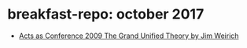 # breakfast-repo: october 2017

- [Acts as Conference 2009 The Grand Unified Theory by Jim Weirich](https://www.youtube.com/watch?v=NLT7Qcn_PmI&__s=es7etijuictuhztgpzqo)
